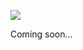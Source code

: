 ![](https://img.shields.io/badge/Foundry-v10.0.0-informational)
<!--- Downloads @ Latest Badge -->
<!--- replace <user>/<repo> with your username/repository -->
<!--- ![Latest Release Download Count](https://img.shields.io/github/downloads/xlilcasper/mat-action-library/latest/module.zip) -->

<!--- Forge Bazaar Install % Badge -->
<!--- replace <your-module-name> with the `name` in your manifest -->
<!--- ![Forge Installs](https://img.shields.io/badge/dynamic/json?label=Forge%20Installs&query=package.installs&suffix=%25&url=https%3A%2F%2Fforge-vtt.com%2Fapi%2Fbazaar%2Fpackage%2Fmat-action-library&colorB=4aa94a) -->


Coming soon...

